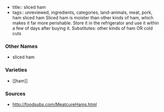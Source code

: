 - title:: sliced ham
- tags:: unreviewed, ingredients, categories, land-animals, meat, pork, ham
sliced ham Sliced ham is moister than other kinds of ham, which makes it far more perishable. Store it in the refrigerator and use it within a few of days after buying it. Substitutes: other kinds of ham OR cold cuts

### Other Names

* sliced ham

### Varieties

* [[ham]]

### Sources
* http://foodsubs.com/MeatcureHams.html
